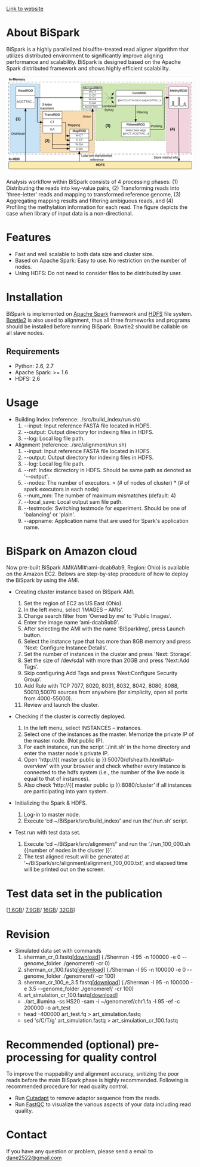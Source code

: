 [Link to website](https://bhi-kimlab.github.io/BiSpark/)

# About BiSpark

BiSpark is a highly parallelized bisulfite-treated read aligner algorithm that utilizes distributed environment to significantly improve aligning performance and scalability. BiSpark is designed based on the Apache Spark distributed framework and shows highly efficient scalability.

![Figure](https://github.com/bhi-kimlab/BiSpark/blob/master/docs/BisPark_workflow_v2.png?raw=true)

Analysis workflow within BiSpark consists of 4 processing phases: (1) Distributing the reads into key-value pairs, (2) Transforming reads into ‘three-letter’ reads and mapping to transformed reference genome, (3) Aggregating mapping results and filtering ambiguous reads, and (4) Profiling the methylation information for each read. The figure depicts the case when library of input data is a non-directional.

# Features

* Fast and well scalable to both data size and cluster size.
* Based on Apache Spark: Easy to use. No restriction on the number of nodes.
* Using HDFS: Do not need to consider files to be distributed by user.


# Installation

BiSpark is implemented on [Apache Spark](https://spark.apache.org/) framework and [HDFS](https://hadoop.apache.org/docs/r2.7.2/hadoop-project-dist/hadoop-hdfs/HdfsUserGuide.html) file system. [Bowtie2](http://bowtie-bio.sourceforge.net/bowtie2/index.shtml) is also used to alignment, thus all three frameworks and programs should be installed before running BiSpark. Bowtie2 should be callable on all slave nodes.

## Requirements

* Python: 2.6, 2.7
* Apache Spark: >= 1.6
* HDFS: 2.6

# Usage

- Building Index (reference: ./src/build_index/run.sh)
  1. --input: Input reference FASTA file located in HDFS.
  2. --output: Output directory for indexing files in HDFS.
  3. --log: Local log file path.
- Alignment (reference: ./src/alignment/run.sh)
  1. --input: Input reference FASTA file located in HDFS.
  2. --output: Output directory for indexing files in HDFS.
  3. --log: Local log file path.
  4. --ref: Index dicrectory in HDFS. Should be same path as denoted as '--output'.
  5. --nodes: The number of executors. = (# of nodes of cluster) * (# of spark executors in each node)
  6. --num_mm: The number of maximum mismatches (default: 4)
  6. --local_save: Local output sam file path.
  7. --testmode: Switching testmode for experiment. Should be one of 'balancing' or 'plain'.
  8. --appname: Application name that are used for Spark's application name.

# BiSpark on Amazon cloud

Now pre-built BiSpark AMI(AMI#:ami-dcab9ab9, Region: Ohio) is available on the Amazon EC2. Belows are step-by-step procedure of how to deploy the BiSpark by using the AMI.
  
- Creating cluster instance based on BiSpark AMI.
  1.  Set the region of EC2 as US East (Ohio).
  2.	In the left menu, select ‘IMAGES – AMIs’.
  3.	Change search filter from ‘Owned by me’ to ‘Public Images’.
  4.	Enter the image name ‘ami-dcab9ab9’.
  5.	After selecting the AMI with the name ‘BiSparkImg’, press Launch button.
  6.	Select the instance type that has more than 8GB memory and press ‘Next: Configure Instance Details’.
  7.	Set the number of instances in the cluster and press ‘Next: Storage’.
  8.	Set the size of /dev/sda1 with more than 20GB and press ‘Next:Add Tags’.
  9.	Skip configuring Add Tags and press ‘Next:Configure Security Group’.
  10.	Add Rule with TCP 7077, 8020, 8031, 8032, 8042, 8080, 8088, 50010,50070 sources from anywhere (for simplicity, open all ports from 4000-55000).
  11. Review and launch the cluster.
 
- Checking if the cluster is correctly deployed.
  1.  In the left menu, select INSTANCES – instances.
  2.  Select one of the instances as the master. Memorize the private IP of the master node. (Not public IP).
  3.  For each instance, run the script ‘./init.sh’ in the home directory and enter the master node's private IP.
  4.	Open ‘http://{{ master public ip }}:50070/dfshealth.html#tab-overview’ with your browser and check whether every instance is connected to the hdfs system (i.e., the number of the live node is equal to that of instances).
  5.	Also check ‘http://{{ master public ip }}:8080/cluster’ if all instances are participating into yarn system.

- Initializing the Spark & HDFS.
  1.	Log-in to master node.
  2.	Execute ‘cd ~/BiSpark/src/build_index/’ and run the‘./run.sh’ script.


- Test run with test data set.
  1.	Execute ‘cd ~/BiSpark/src/alignment/’ and run the ‘./run_100_000.sh {{number of nodes in the cluster }}’.
  2.	The test aligned result will be generated at ‘~/BiSpark/src/alignment/alignment_100_000.txt’, and elapsed time will be printed out on the screen.


# Test data set in the publication

\[[1.6GB](http://epigenomics.snu.ac.kr/BiSpark/10_000_000.fa)/
[7.9GB](http://epigenomics.snu.ac.kr/BiSpark/50_000_000.fa)/
[16GB](http://epigenomics.snu.ac.kr/BiSpark/100_000_000.fa)/
[32GB](http://epigenomics.snu.ac.kr/BiSpark/200_000_000.fa)\]

# Revision
- Simulated data set with commands
  1. sherman_cr_0.fastq\[[download](http://epigenomics.snu.ac.kr/BiSpark/sherman_cr_0.fastq)\] (./Sherman -l 95 -n 100000 -e 0 --genome_folder ./genomeref/ -cr 0)
  2. sherman_cr_100.fastq\[[download](http://epigenomics.snu.ac.kr/BiSpark/sherman_cr_100.fastq)\] (./Sherman -l 95 -n 100000 -e 0 --genome_folder ./genomeref/ -cr 100)
  3. sherman_cr_100_e_3.5.fastq\[[download](http://epigenomics.snu.ac.kr/BiSpark/sherman_cr_100_e_3.5.fastq)\] (./Sherman -l 95 -n 100000 -e 3.5 --genome_folder ./genomeref/ -cr 100)
  4. art_simulation_cr_100.fastq\[[download](http://epigenomics.snu.ac.kr/BiSpark/art_simulation_cr_100.fastq)\]
    * ./art_illumina -ss HS20 -sam -i ~/genomeref/chr1.fa -l 95 -ef -c 200000 -o art_test
    * head -400000 art_test.fq > art_simulation.fastq
    * sed 's/C/T/g' art_simulation.fastq > art_simulation_cr_100.fastq
  
# Recommended (optional) pre-processing for quality control

To improve the mappability and alignment accuracy, snitizing the poor reads before the main BiSpark phase is highly recommended. Following is recommended procedure for read quality control.
  
  * Run [Cutadapt](https://github.com/marcelm/cutadapt/) to remove adaptor sequence from the reads.
  * Run [FastQC](https://www.bioinformatics.babraham.ac.uk/projects/download.html#fastqc) to visualize the various aspects of your data including read quality.
  
# Contact

If you have any question or problem, please send a email to [dane2522@gmail.com](mailto:dane2522@gmail.com)
